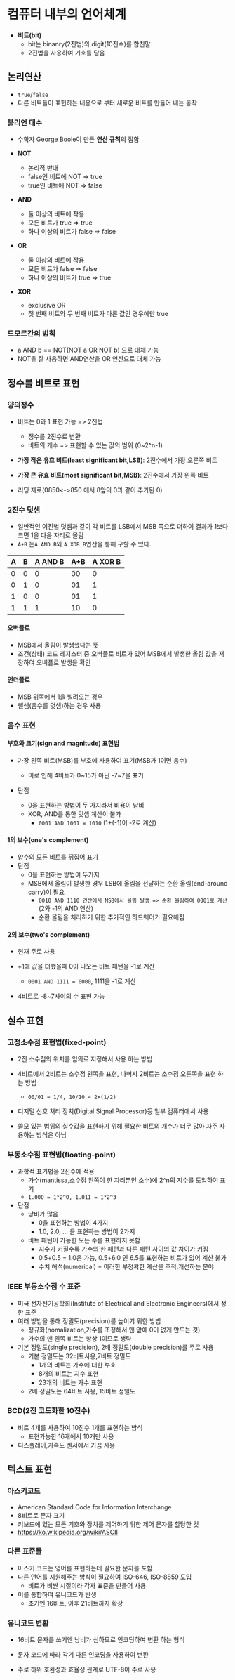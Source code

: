 # 컴퓨터 내부의 언어체계

- **비트(bit)**
  - bit는 binanry(2진법)와 digit(10진수)를 합친말
  - 2진법을 사용하여 기호를 담음

## 논리연산

- `true`/`false`
- 다른 비트들이 표현하는 내용으로 부터 새로운 비트를 만들어 내는 동작



### 불리언 대수

- 수학자 George Boole이 만든 **연산 규칙**의 집합
- **NOT** 
  - 논리적 반대
  - false인 비트에 NOT => true
  - true인 비트에 NOT => false 

- **AND**
  - 둘 이상의 비트에 작용
  - 모든 비트가 true => true
  - 하나 이상의 비트가 false => false
- **OR**
  - 둘 이상의 비트에 작용
  - 모든 비트가 false => false
  - 하나 이상의 비트가 true => true

- **XOR**
  - exclusive OR
  - 첫 번째 비트와 두 번째 비트가 다른 값인 경우에만 true



### 드모르간의 법칙

- a AND b == NOT(NOT a OR NOT b) 으로 대체 가능
- NOT을 잘 사용하면 AND연산을 OR 연산으로 대체 가능



## 정수를 비트로 표현

### 양의정수

- 비트는 0과 1 표현 가능 => 2진법
  - 정수를 2진수로 변환 
  - 비트의 개수 => 표현할 수 있는 값의 범위 (0~2^n-1)
- **가장 작은 유효 비트(least significant bit,LSB)**: 2진수에서 가장 오른쪽 비트
- **가장 큰 유효 비트(most significant bit,MSB)**: 2진수에서 가장 왼쪽 비트

- 리딩 제로(0850<->850 에서 8앞의 0과 같이 추가된 0)



### 2진수 덧셈

- 일반적인 이진법 덧셈과 같이 각 비트를 LSB에서 MSB 쪽으로 더하여 결과가 1보다 크면 1을 다음 자리로 올림
- `A+B` 는`A AND B`와 `A XOR B`연산을 통해 구할 수 있다.

| A    | B    | A AND B | A+B  | A XOR B |
| ---- | ---- | ------- | ---- | ------- |
| 0    | 0    | 0       | 00   | 0       |
| 0    | 1    | 0       | 01   | 1       |
| 1    | 0    | 0       | 01   | 1       |
| 1    | 1    | 1       | 10   | 0       |

#### 오버플로

- MSB에서 올림이 발생했다는 뜻
- 조건(상태) 코드 레지스터 중 오버플로 비트가 있어 MSB에서 발생한 올림 값을 저장하여 오버플로 발생을 확인

#### 언더플로

- MSB 위쪽에서 1을 빌려오는 경우
- 뺄셈(음수를 덧셈)하는 경우 사용



### 음수 표현

#### 부호와 크기(sign and magnitude) 표현법

- 가장 왼쪽 비트(MSB)를 부호에 사용하여 표기(MSB가 1이면 음수)
  - 이로 인해 4비트가 0~15가 아닌 -7~7을 표기

- 단점
  - 0을 표현하는 방법이 두 가지라서 비용이 낭비
  - XOR, AND를 통한 덧셈 계산이 불가
    - `0001 AND 1001 = 1010` (1+(-1)이 -2로 계산)

#### 1의 보수(one's complement)

- 양수의 모든 비트를 뒤집어 표기
- 단점
  - 0을 표현하는 방법이 두가지
  - MSB에서 올림이 발생한 경우 LSB에 올림을 전달하는 순환 올림(end-around carry)이 필요
    - `0010 AND 1110 연산에서 MSB에서 올림 발생 => 순환 올림하여 0001로 계산`(2와 -1의 AND 연산)
    - 순환 올림을 처리하기 위한 추가적인 하드웨어가 필요해짐

#### 2의 보수(two's complement)

- 현재 주로 사용

- +1에 값을 더했을때 0이 나오는 비트 패턴을 -1로 계산
  - `0001 AND 1111 = 0000`, 1111을 -1로 계산

- 4비트로 -8~7사이의 수 표현 가능



## 실수 표현

### 고정소수점 표현법(fixed-point)

- 2진 소수점의 위치를 임의로 지정해서 사용 하는 방법
- 4비트에서 2비트는 소수점 왼쪽을 표현, 나머지 2비트는 소수점 오른쪽을 표현 하는 방법
  - `00/01 = 1/4, 10/10 = 2+(1/2)`
- 디지털 신호 처리 장치(Digital Signal Processor)등 일부 컴퓨터에서 사용

- 쓸모 있는 범위의 실수값을 표현하기 위해 필요한 비트의 개수가 너무 많아 자주 사용하는 방식은 아님



### 부동소수점 표현법(floating-point)

- 과학적 표기법을 2진수에 적용
  - 가수(mantissa,소수점 왼쪽이 한 자리뿐인 소수)에 2^n의 지수를 도입하여 표기
  - `1.000 = 1*2^0, 1.011 = 1*2^3`
- 단점
  - 낭비가 많음
    - 0을 표현하는 방법이 4가지
    - 1.0, 2.0, ... 을 표현하는 방법이 2가지
  - 비트 패턴이 가능한 모든 수를 표현하지 못함
    - 지수가 커질수록 가수의 한 패턴과 다른 패턴 사이의 값 차이가 커짐
    - 0.5+0.5 = 1.0은 가능, 0.5+6.0 인 6.5를 표현하는 비트가 없어 계산 불가
    - 수치 해석(numerical) = 이러한 부정확한 계산을 추적,개선하는 분야

### IEEE 부동소수점 수 표준

- 미국 전자전기공학회(Institute of Electrical and Electronic Engineers)에서 정한 표준
- 여러 방법을 통해 정밀도(precision)를 높이기 위한 방법
  - 정규화(nomalization,가수를 조정해서 맨 앞에 0이 없게 만드는 것)
  - 가수의 맨 왼쪽 비트는 항상 1이므로 생략
- 기본 정밀도(single precision), 2배 정밀도(double precision)를 주로 사용
  - 기본 정밀도는 32비트사용,7비트 정밀도
    - 1개의 비트는 가수에 대한 부호
    - 8개의 비트는 지수 표현
    - 23개의 비트는 가수 표현
  - 2배 정밀도는 64비트 사용, 15비트 정밀도



### BCD(2진 코드화한 10진수)

- 비트 4개를 사용하여 10진수 1개를 표현하는 방식
  - 표현가능한 16개에서 10개만 사용
- 디스플레이,가속도 센서에서 가끔 사용



## 텍스트 표현

### 아스키코드

- American Standard Code for Information Interchange
- 8비트로 문자 표기
- 키보드에 있는 모든 기호와 장치를 제어하기 위한 제어 문자를 할당한 것
- https://ko.wikipedia.org/wiki/ASCII

### 다른 표준들

- 아스키 코드는 영어를 표현하는데 필요한 문자를 포함
- 다른 언어를 지원해주는 방식이 필요하여 ISO-646, ISO-8859 도입
  - 비트가 비싼 시절이라 각자 표준을 만들어 사용
- 이를 통합하여 유니코드가 탄생
  - 초기엔 16비트, 이후 21비트까지 확장

### 유니코드 변환

- 16비트 문자를 쓰기엔 낭비가 심하므로 인코딩하여 변환 하는 형식

- 문자 코드에 따라 각기 다른 인코딩을 사용하여 변환
- 주로 하위 호환성과 효율성 관계로 UTF-8이 주로 사용